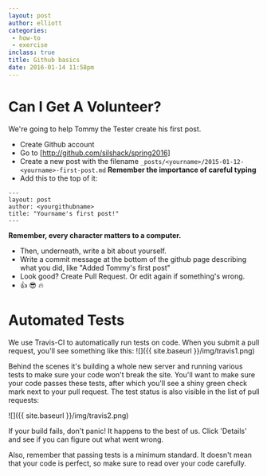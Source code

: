 ```yaml
---
layout: post
author: elliott
categories: 
 - how-to
 - exercise
inclass: true
title: Github basics
date: 2016-01-14 11:58pm
---
```


# Can I Get A Volunteer?

We're going to help Tommy the Tester create his first post.

* Create Github account
* Go to [http://github.com/silshack/spring2016]
* Create a new post with the filename `_posts/<yourname>/2015-01-12-<yourname>-first-post.md` **Remember the importance of careful typing**
* Add this to the top of it:

```
--- 
layout: post
author: <yourgithubname>
title: "Yourname's first post!"
---
```

**Remember, every character matters to a computer.**

* Then, underneath, write a bit about yourself.
* Write a commit message at the bottom of the github page describing what you did, like "Added Tommy's first post"
* Look good? Create Pull Request.  Or edit again if something's wrong.
* :+1: :sunglasses: :fire:


# Automated Tests

We use Travis-CI to automatically run tests on code.  When you submit a pull request, you'll see something like this:
![]({{ site.baseurl }}/img/travis1.png)

Behind the scenes it's building a whole new server and running various tests to make sure your code won't break the site.  You'll want to make sure your code passes these tests, after which you'll see a shiny green check mark next to your pull request.  The test status is also visible in the list of pull requests:

![]({{ site.baseurl }}/img/travis2.png)

If your build fails, don't panic!  It happens to the best of us.  Click 'Details' and see if you can figure out what went wrong.

Also, remember that passing tests is a minimum standard.  It doesn't mean that your code is perfect, so make sure to read over your code carefully.